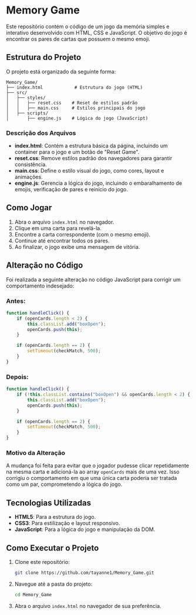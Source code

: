 # Memory Game

Este repositório contém o código de um jogo da memória simples e interativo desenvolvido com HTML, CSS e JavaScript. O objetivo do jogo é encontrar os pares de cartas que possuem o mesmo emoji.

## Estrutura do Projeto

O projeto está organizado da seguinte forma:

```
Memory_Game/
├── index.html            # Estrutura do jogo (HTML)
├── src/
│   ├── styles/
│   │   ├── reset.css    # Reset de estilos padrão
│   │   ├── main.css     # Estilos principais do jogo
│   ├── scripts/
│       ├── engine.js    # Lógica do jogo (JavaScript)
```

### Descrição dos Arquivos

- **index.html**: Contém a estrutura básica da página, incluindo um container para o jogo e um botão de "Reset Game".
- **reset.css**: Remove estilos padrão dos navegadores para garantir consistência.
- **main.css**: Define o estilo visual do jogo, como cores, layout e animações.
- **engine.js**: Gerencia a lógica do jogo, incluindo o embaralhamento de emojis, verificação de pares e reinício do jogo.

## Como Jogar
1. Abra o arquivo `index.html` no navegador.
2. Clique em uma carta para revelá-la.
3. Encontre a carta correspondente (com o mesmo emoji).
4. Continue até encontrar todos os pares.
5. Ao finalizar, o jogo exibe uma mensagem de vitória.

## Alteração no Código

Foi realizada a seguinte alteração no código JavaScript para corrigir um comportamento indesejado:

### Antes:
```javascript
function handleClick() {
    if (openCards.length < 2) {
        this.classList.add("boxOpen");
        openCards.push(this);
    }

    if (openCards.length == 2) {
        setTimeout(checkMatch, 500);
    }
}
```

### Depois:
```javascript
function handleClick() {
    if (!this.classList.contains("boxOpen") && openCards.length < 2) {
        this.classList.add("boxOpen");
        openCards.push(this);
    }

    if (openCards.length == 2) {
        setTimeout(checkMatch, 500);
    }
}
```

### Motivo da Alteração
A mudança foi feita para evitar que o jogador pudesse clicar repetidamente na mesma carta e adicioná-la ao array `openCards` mais de uma vez. Isso corrigiu o comportamento em que uma única carta poderia ser tratada como um par, comprometendo a lógica do jogo.

## Tecnologias Utilizadas
- **HTML5**: Para a estrutura do jogo.
- **CSS3**: Para estilização e layout responsivo.
- **JavaScript**: Para a lógica do jogo e manipulação da DOM.

## Como Executar o Projeto
1. Clone este repositório:
   ```bash
   git clone https://github.com/tayanne1/Memory_Game.git
   ```
2. Navegue até a pasta do projeto:
   ```bash
   cd Memory_Game
   ```
3. Abra o arquivo `index.html` no navegador de sua preferência.

